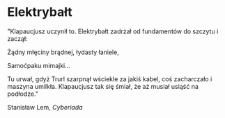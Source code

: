 # Elektrybałt

"Klapaucjusz uczynił to. Elektrybałt zadrżał od fundamentów do szczytu i zaczął:

Żądny młęciny brądnej, łydasty łaniele,

Samoćpaku mimajki...

Tu urwał, gdyż Trurl szarpnął wściekle za jakiś kabel, coś zacharczało i maszyna umilkła. Klapaucjusz tak się śmiał, że aż musiał usiąść na podłodze."

Stanisław Lem, *Cyberiada*

